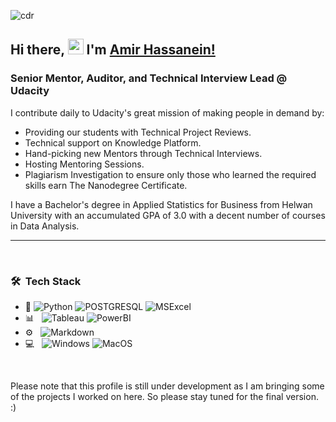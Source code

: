 ![cdr](https://github.com/Amir-Hassanein/Amir-Hassanein/assets/33359756/d724069d-debf-4c24-9fb9-dab19618f6dc)

## Hi there, <a href="#"><img src="https://media.giphy.com/media/hvRJCLFzcasrR4ia7z/giphy.gif" width="25"></a> I'm [Amir Hassanein!](https://amir-hassanein.github.io/)

### Senior Mentor, Auditor, and Technical Interview Lead @ Udacity

I contribute daily to Udacity's great mission of making people in demand by:
 * Providing our students with Technical Project Reviews.
 * Technical support on Knowledge Platform.
 * Hand-picking new Mentors through Technical Interviews.
 * Hosting Mentoring Sessions.
 * Plagiarism Investigation to ensure only those who learned the required skills earn The Nanodegree Certificate.

I have a Bachelor's degree in Applied Statistics for Business from Helwan University with an accumulated GPA of 3.0 with a decent number of courses in Data Analysis.

***

<br/>

<h3> 🛠 &nbsp;Tech Stack</h3>

- :space_invader:
  ![Python](https://img.shields.io/badge/Python-14354C?style=for-the-badge&logo=python&logoColor=white)
  ![POSTGRESQL](https://img.shields.io/badge/PostgreSQL-316192?style=for-the-badge&logo=postgresql&logoColor=white) 
  ![MSExcel](https://img.shields.io/badge/Microsoft_Excel-217346?style=for-the-badge&logo=microsoft-excel&logoColor=white) 
- 📊 &nbsp;
  ![Tableau](https://img.shields.io/badge/HTML5-E34F26?style=for-the-badge&logo=html5&logoColor=white)
  ![PowerBI](https://img.shields.io/badge/CSS-239120?&style=for-the-badge&logo=css3&logoColor=white)
- ⚙️ &nbsp;
  ![Markdown](https://img.shields.io/badge/Markdown-000000?style=for-the-badge&logo=markdown&logoColor=white)
- 💻 &nbsp;
  ![Windows](https://img.shields.io/badge/Windows-0078D6?style=for-the-badge&logo=windows&logoColor=white)
  ![MacOS](https://img.shields.io/badge/iOS-000000?style=for-the-badge&logo=ios&logoColor=white)


<br/>


Please note that this profile is still under development as I am bringing some of the projects I worked on here. So please stay tuned for the final version. :)
